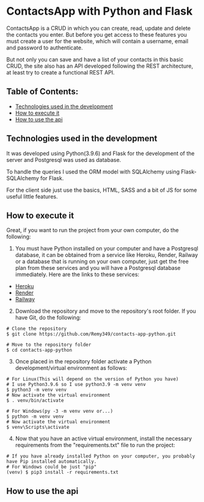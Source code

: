 # ContactsApp with Python and Flask

ContactsApp is a CRUD in which you can create, read, update and delete the contacts you enter. But before you get access to these features you must create a user for the website, which will contain a username, email and password to authenticate.

But not only you can save and have a list of your contacts in this basic CRUD, the site also has an API developed following the REST architecture, at least try to create a functional REST API.

## Table of Contents:

- [Technologies used in the development](#technologies-used-in-the-development)
- [How to execute it](#how-to-execute-it)
- [How to use the api](#how-to-use-the-api)

## Technologies used in the development
It was developed using Python(3.9.6) and Flask for the development of the server and Postgresql was used as database.

To handle the queries I used the ORM model with SQLAlchemy using Flask-SQLAlchemy for Flask.

For the client side just use the basics, HTML, SASS and a bit of JS for some useful little features.

## How to execute it
Great, if you want to run the project from your own computer, do the following:

1. You must have Python installed on your computer and have a Postgresql database, it can be obtained from a service like Heroku, Render, Railway or a database that is running on your own computer, just get the free plan from these services and you will have a Postgresql database immediately. Here are the links to these services:
- [Heroku](https://www.heroku.com/)
- [Render](https://render.com/)
- [Railway](https://railway.app/)

2. Download the repository and move to the repository's root folder. If you have Git, do the following:
```Shell
# Clone the repository
$ git clone https://github.com/Remy349/contacts-app-python.git

# Move to the repository folder
$ cd contacts-app-python
```

3. Once placed in the repository folder activate a Python development/virtual environment as follows:
```Shell
# For Linux(This will depend on the version of Python you have)
# I use Python3.9.6 so I use python3.9 -m venv venv
$ python3 -m venv venv
# Now activate the virtual environment
$ . venv/bin/activate

# For Windows(py -3 -m venv venv or...)
$ python -m venv venv
# Now activate the virtual environment
$ venv\Scripts\activate
```

4. Now that you have an active virtual environment, install the necessary requirements from the "requirements.txt" file to run the project:
```Shell
# If you have already installed Python on your computer, you probably have Pip installed automatically.
# For Windows could be just "pip"
(venv) $ pip3 install -r requirements.txt
```

## How to use the api
